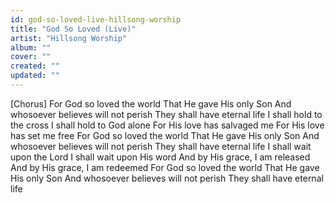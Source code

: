 ```yaml
---
id: god-so-loved-live-hillsong-worship
title: "God So Loved (Live)"
artist: "Hillsong Worship"
album: ""
cover: ""
created: ""
updated: ""
---
```


[Chorus]
For God so loved the world
That He gave His only Son
And whosoever believes will not perish
They shall have eternal life
I shall hold to the cross
I shall hold to God alone
For His love has salvaged me
For His love has set me free
For God so loved the world
That He gave His only Son
And whosoever believes will not perish
They shall have eternal life
I shall wait upon the Lord
I shall wait upon His word
And by His grace, I am released
And by His grace, I am redeemed
For God so loved the world
That He gave His only Son
And whosoever believes will not perish
They shall have eternal life